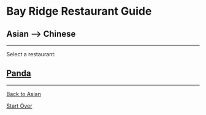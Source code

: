 # Bay Ridge Restaurant Guide
## Asian --> Chinese
---
Select a restaurant:
## [Panda](https://www.pandabrooklyn.com/)
---

[Back to Asian](asian.md)

[Start Over](../home.md)

